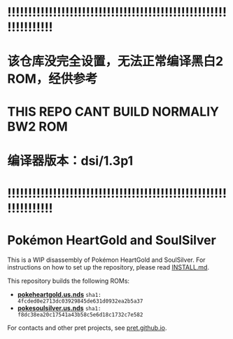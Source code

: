 # !!!!!!!!!!!!!!!!!!!!!!!!!!!!!!!!!!!!!!!!!!!!!!!!!!!!!!!!!!!!!!!!
# 该仓库没完全设置，无法正常编译黑白2 ROM，经供参考
# THIS REPO CANT BUILD NORMALIY BW2 ROM
# 编译器版本：dsi/1.3p1
# !!!!!!!!!!!!!!!!!!!!!!!!!!!!!!!!!!!!!!!!!!!!!!!!!!!!!!!!!!!!!!!!
 
# Pokémon HeartGold and SoulSilver

This is a WIP disassembly of Pokémon HeartGold and SoulSilver. For instructions on how to set up the repository, please read [INSTALL.md](INSTALL.md).

This repository builds the following ROMs:

* [**pokeheartgold.us.nds**](https://datomatic.no-intro.org/index.php?page=show_record&s=28&n=4787) `sha1: 4fcded0e2713dc03929845de631d0932ea2b5a37`
* [**pokesoulsilver.us.nds**](https://datomatic.no-intro.org/index.php?page=show_record&s=28&n=4788) `sha1: f8dc38ea20c17541a43b58c5e6d18c1732c7e582`

For contacts and other pret projects, see [pret.github.io](https://pret.github.io/).
